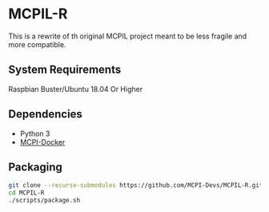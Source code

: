 # MCPIL-R
This is a rewrite of th original MCPIL project meant to be less fragile and more compatible.

## System Requirements
Raspbian Buster/Ubuntu 18.04 Or Higher

## Dependencies
- Python 3
- [MCPI-Docker](https://gitea.thebrokenrail.com/TheBrokenRail/minecraft-pi-docker)

## Packaging
```sh
git clone --recurse-submodules https://github.com/MCPI-Devs/MCPIL-R.git
cd MCPIL-R
./scripts/package.sh
```
